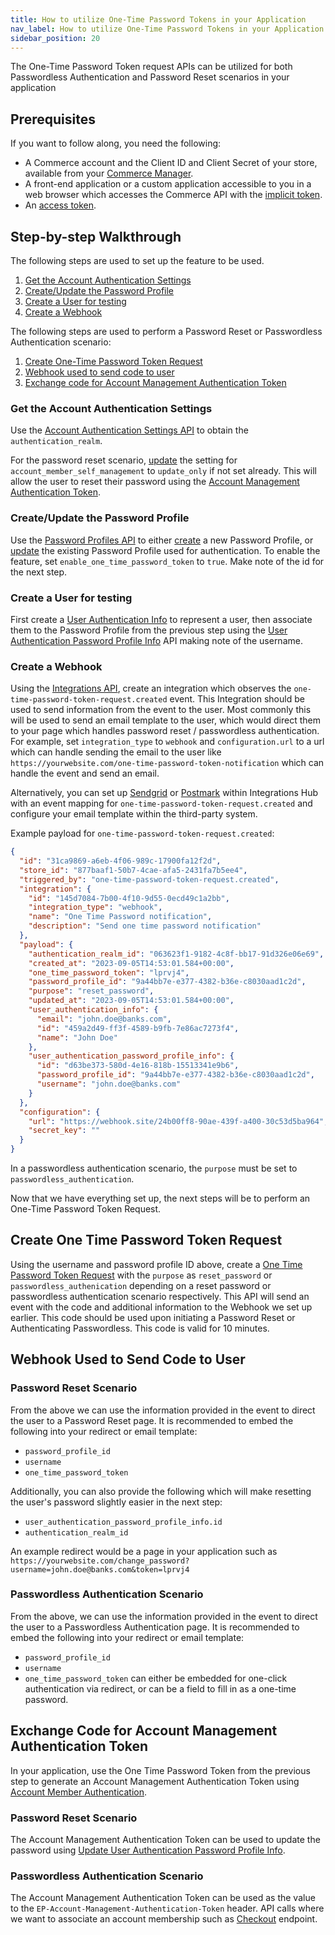 ```yaml
---
title: How to utilize One-Time Password Tokens in your Application
nav_label: How to utilize One-Time Password Tokens in your Application
sidebar_position: 20
---
```


The One-Time Password Token request APIs can be utilized for both Passwordless Authentication and Password Reset scenarios in your application

## Prerequisites

If you want to follow along, you need the following:

- A Commerce account and the Client ID and Client Secret of your store, available from your [Commerce Manager](/docs/commerce-manager/authentication/).
- A front-end application or a custom application accessible to you in a web browser which accesses the Commerce API with the [implicit token](/docs/authentication/Tokens/implicit-token).
- An [access token](/guides/Getting-Started/your-first-api-request#get-an-access-token).

## Step-by-step Walkthrough

The following steps are used to set up the feature to be used.

1. [Get the Account Authentication Settings](#get-the-account-authentication-settings)
1. [Create/Update the Password Profile](#create-update-the-password-profile)
1. [Create a User for testing](#create-a-user-for-testing)
1. [Create a Webhook](#create-a-webhook)

The following steps are used to perform a Password Reset or Passwordless Authentication scenario:

1. [Create One-Time Password Token Request](#create-one-time-password-token-request)
1. [Webhook used to send code to user](#webhook-used-to-send-code-to-user)
1. [Exchange code for Account Management Authentication Token](#exchange-code-for-account-management-authentication-token)

### Get the Account Authentication Settings

Use the [Account Authentication Settings API](/docs/api/accounts/get-v-2-settings-account-authentication) to obtain the `authentication_realm`. 

For the password reset scenario, [update](/docs/authentication/single-sign-on/user-authentication-password-profiles-api/update-a-user-authentication-password-profile) the setting for `account_member_self_management` to `update_only` if not set already. This will allow the user to reset their password using the [Account Management Authentication Token](/docs/authentication/Tokens/account-management-authentication-token).

### Create/Update the Password Profile

Use the [Password Profiles API](/docs/authentication/single-sign-on/password-profiles-api/overview) to either [create](/docs/authentication/single-sign-on/password-profiles-api/create-a-password-profile) a new Password Profile, or [update](/docs/authentication/single-sign-on/password-profiles-api/update-a-password-profile) the existing Password Profile used for authentication. To enable the feature, set `enable_one_time_password_token` to `true`. Make note of the id for the next step.

### Create a User for testing

First create a [User Authentication Info](/docs/authentication/single-sign-on/user-authentication-info-api/create-a-user-authentication-info) to represent a user, then associate them to the Password Profile from the previous step using the [User Authentication Password Profile Info](/docs/authentication/single-sign-on/user-authentication-password-profiles-api/create-a-user-authentication-password-profile) API making note of the username.

### Create a Webhook

Using the [Integrations API](/docs/api/integrations/create-integration), create an integration which observes the `one-time-password-token-request.created` event. This Integration should be used to send information from the event to the user. Most commonly this will be used to send an email template to the user, which would direct them to your page which handles password reset / passwordless authentication. For example, set `integration_type` to `webhook` and `configuration.url` to a url which can handle sending the email to the user like `https://yourwebsite.com/one-time-password-token-notification` which can handle the event and send an email.

Alternatively, you can set up [Sendgrid](/docs/composer/integration-hub/marketing-communication/sendgrid) or [Postmark](/docs/composer/integration-hub/marketing-communication/postmark) within Integrations Hub with an event mapping for `one-time-password-token-request.created` and configure your email template within the third-party system.

Example payload for `one-time-password-token-request.created`:

```json
{
  "id": "31ca9869-a6eb-4f06-989c-17900fa12f2d",
  "store_id": "877baaf1-50b7-4cae-afa5-2431fa7b5ee4",
  "triggered_by": "one-time-password-token-request.created",
  "integration": {
    "id": "145d7084-7b00-4f10-9d55-0ecd49c1a2bb",
    "integration_type": "webhook",
    "name": "One Time Password notification",
    "description": "Send one time password notification"
  },
  "payload": {
    "authentication_realm_id": "063623f1-9182-4c8f-bb17-91d326e06e69",
    "created_at": "2023-09-05T14:53:01.584+00:00",
    "one_time_password_token": "lprvj4",
    "password_profile_id": "9a44bb7e-e377-4382-b36e-c8030aad1c2d",
    "purpose": "reset_password",
    "updated_at": "2023-09-05T14:53:01.584+00:00",
    "user_authentication_info": {
      "email": "john.doe@banks.com",
      "id": "459a2d49-ff3f-4589-b9fb-7e86ac7273f4",
      "name": "John Doe"
    },
    "user_authentication_password_profile_info": {
      "id": "d63be373-580d-4e16-818b-15513341e9b6",
      "password_profile_id": "9a44bb7e-e377-4382-b36e-c8030aad1c2d",
      "username": "john.doe@banks.com"
    }
  },
  "configuration": {
    "url": "https://webhook.site/24b00ff8-90ae-439f-a400-30c53d5ba964",
    "secret_key": ""
  }
}
```
In a passwordless authentication scenario, the `purpose` must be set to `passwordless_authentication`.

Now that we have everything set up, the next steps will be to perform an One-Time Password Token Request.

## Create One Time Password Token Request

Using the username and password profile ID above, create a [One Time Password Token Request](/docs/authentication/single-sign-on/password-profiles-api/create-one-time-password-token-request) with the `purpose` as `reset_password` or `passwordless_authenication` depending on a reset password or passwordless authentication scenario respectively. This API will send an event with the code and additional information to the Webhook we set up earlier. This code should be used upon initiating a Password Reset or Authenticating Passwordless. This code is valid for 10 minutes.

## Webhook Used to Send Code to User

### Password Reset Scenario

From the above we can use the information provided in the event to direct the user to a Password Reset page. It is recommended to embed the following into your redirect or email template:

- `password_profile_id`
- `username`
- `one_time_password_token`

Additionally, you can also provide the following which will make resetting the user's password slightly easier in the next step:

- `user_authentication_password_profile_info.id`
- `authentication_realm_id`

An example redirect would be a page in your application such as `https://yourwebsite.com/change_password?username=john.doe@banks.com&token=lprvj4`

### Passwordless Authentication Scenario

From the above, we can use the information provided in the event to direct the user to a Passwordless Authentication page. It is recommended to embed the following into your redirect or email template:

- `password_profile_id`
- `username`
- `one_time_password_token` can either be embedded for one-click authentication via redirect, or can be a field to fill in as a one-time password.

## Exchange Code for Account Management Authentication Token

In your application, use the One Time Password Token from the previous step to generate an Account Management Authentication Token using [Account Member Authentication](/docs/api/accounts/post-v-2-account-members-tokens). 

### Password Reset Scenario

The Account Management Authentication Token can be used to update the password using [Update User Authentication Password Profile Info](/docs/authentication/single-sign-on/user-authentication-password-profiles-api/update-a-user-authentication-password-profile).

### Passwordless Authentication Scenario
The Account Management Authentication Token can be used as the value to the `EP-Account-Management-Authentication-Token` header. API calls where we want to associate an account membership such as [Checkout](/docs/carts-orders/account-checkout) endpoint.
